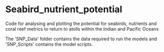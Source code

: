 # Seabird_nutrient_potential
Code for analysing and plotting the potential for seabirds, nutrients and coral reef metrics to return to atolls within the Indian and Pacific Oceans

The 'SNP_Data' folder contains the data required to run the models and 'SNP_Scripts' contains the model scripts.
